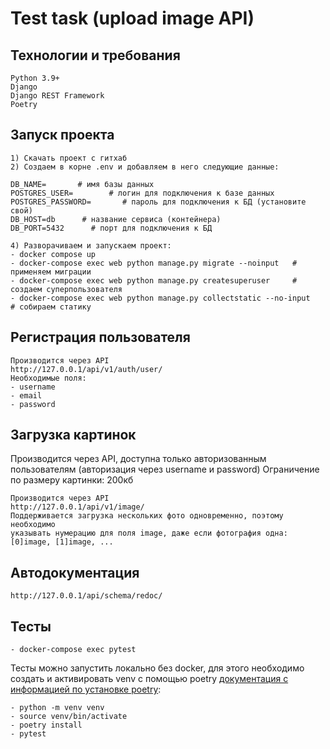 # Test task (upload image API)

## Технологии и требования
```
Python 3.9+
Django
Django REST Framework
Poetry
```

## Запуск проекта 
```
1) Скачать проект с гитхаб
2) Создаем в корне .env и добавляем в него следующие данные:

DB_NAME=       # имя базы данных
POSTGRES_USER=        # логин для подключения к базе данных
POSTGRES_PASSWORD=       # пароль для подключения к БД (установите свой)
DB_HOST=db      # название сервиса (контейнера)
DB_PORT=5432      # порт для подключения к БД

4) Разворачиваем и запускаем проект:
- docker compose up
- docker-compose exec web python manage.py migrate --noinput   # применяем миграции
- docker-compose exec web python manage.py createsuperuser     # создаем суперпользователя
- docker-compose exec web python manage.py collectstatic --no-input     # собираем статику

```

## Регистрация пользователя

```
Производится через API
http://127.0.0.1/api/v1/auth/user/
Необходимые поля:
- username
- email
- password
```

## Загрузка картинок
Производится через API, доступна только авторизованным пользователям
(авторизация через username и password)
Ограничение по размеру картинки: 200кб
```
Производится через API
http://127.0.0.1/api/v1/image/
Поддерживается загрузка нескольких фото одновременно, поэтому необходимо 
указывать нумерацию для поля image, даже если фотография одна:
[0]image, [1]image, ... 
```

## Автодокументация
```
http://127.0.0.1/api/schema/redoc/
```
## Тесты
```
- docker-compose exec pytest
```

Тесты можно запустить локально без docker, для этого необходимо создать и 
активировать venv с помощью poetry [документация с информацией по установке 
poetry](https://python-poetry.org/docs/cli/):
```
- python -m venv venv
- source venv/bin/activate
- poetry install
- pytest
```
